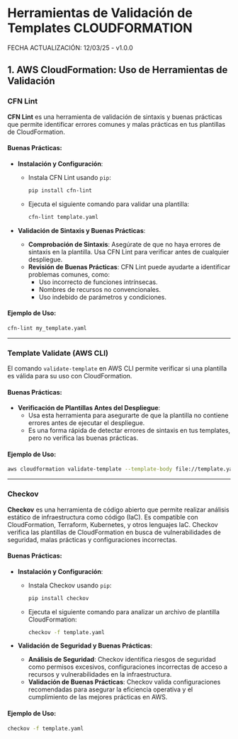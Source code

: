 # Herramientas de Validación de Templates CLOUDFORMATION

FECHA ACTUALIZACIÓN: 12/03/25 - v1.0.0

## **1. AWS CloudFormation: Uso de Herramientas de Validación**

### **CFN Lint**
**CFN Lint** es una herramienta de validación de sintaxis y buenas prácticas que permite identificar errores comunes y malas prácticas en tus plantillas de CloudFormation.

#### Buenas Prácticas:
- **Instalación y Configuración**:
    - Instala CFN Lint usando `pip`:
      ```bash
      pip install cfn-lint
      ```
    - Ejecuta el siguiente comando para validar una plantilla:
      ```bash
      cfn-lint template.yaml
      ```

- **Validación de Sintaxis y Buenas Prácticas**:
    - **Comprobación de Sintaxis**: Asegúrate de que no haya errores de sintaxis en la plantilla. Usa CFN Lint para verificar antes de cualquier despliegue.
    - **Revisión de Buenas Prácticas**: CFN Lint puede ayudarte a identificar problemas comunes, como:
      - Uso incorrecto de funciones intrínsecas.
      - Nombres de recursos no convencionales.
      - Uso indebido de parámetros y condiciones.

#### Ejemplo de Uso:
```bash
cfn-lint my_template.yaml
```

---

### **Template Validate (AWS CLI)**
El comando `validate-template` en AWS CLI permite verificar si una plantilla es válida para su uso con CloudFormation.

#### Buenas Prácticas:
- **Verificación de Plantillas Antes del Despliegue**:
    - Usa esta herramienta para asegurarte de que la plantilla no contiene errores antes de ejecutar el despliegue.
    - Es una forma rápida de detectar errores de sintaxis en tus templates, pero no verifica las buenas prácticas.

#### Ejemplo de Uso:
```bash
aws cloudformation validate-template --template-body file://template.yaml
```

---

### **Checkov**
**Checkov** es una herramienta de código abierto que permite realizar análisis estático de infraestructura como código (IaC). Es compatible con CloudFormation, Terraform, Kubernetes, y otros lenguajes IaC. Checkov verifica las plantillas de CloudFormation en busca de vulnerabilidades de seguridad, malas prácticas y configuraciones incorrectas.

#### Buenas Prácticas:
- **Instalación y Configuración**:
    - Instala Checkov usando `pip`:
      ```bash
      pip install checkov
      ```
    - Ejecuta el siguiente comando para analizar un archivo de plantilla CloudFormation:
      ```bash
      checkov -f template.yaml
      ```

- **Validación de Seguridad y Buenas Prácticas**:
    - **Análisis de Seguridad**: Checkov identifica riesgos de seguridad como permisos excesivos, configuraciones incorrectas de acceso a recursos y vulnerabilidades en la infraestructura.
    - **Validación de Buenas Prácticas**: Checkov valida configuraciones recomendadas para asegurar la eficiencia operativa y el cumplimiento de las mejores prácticas en AWS.

#### Ejemplo de Uso:
```bash
checkov -f template.yaml
```
